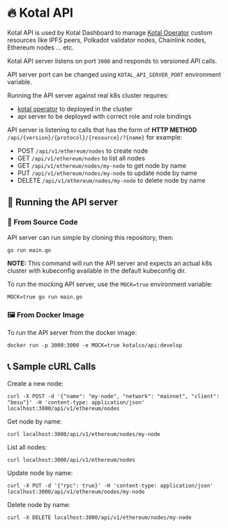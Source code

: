 # :fire: Kotal API

Kotal API is used by Kotal Dashboard to manage [Kotal Operator]() custom resources like IPFS peers, Polkadot validator nodes, Chainlink nodes, Ethereum nodes ... etc.

Kotal API server listens on port `3000` and responds to versioned API calls.

API server port can be changed using `KOTAL_API_SERVER_PORT` environment variable.

Running the API server against real k8s cluster requires:

- [kotal operator](https://github.com/kotalco/kotal) to deployed in the cluster
- api server to be deployed with correct role and role bindings

API server is listening to calls that has the form of **HTTP METHOD** `/api/{version}/{protocol}/{resource}/?{name}` for example:

- POST `/api/v1/ethereum/nodes` to create node
- GET `/api/v1/ethereum/nodes` to list all nodes
- GET `/api/v1/ethereum/nodes/my-node` to get node by name
- PUT `/api/v1/ethereum/nodes/my-node` to update node by name
- DELETE `/api/v1/ethereum/nodes/my-node` to delete node by name

## :rocket: Running the API server

### :floppy_disk: From Source Code

API server can run simple by cloning this repository, then:

```
go run main.go
```

**NOTE:** This command will run the API server and expects an actual k8s cluster with kubeconfig available in the default kubeconfig dir.

To run the mocking API server, use the `MOCK=true` environment variable:

```
MOCK=true go run main.go
```

### :framed_picture: From Docker Image

To run the API server from the docker image:

```
docker run -p 3000:3000 -e MOCK=true kotalco/api:develop
```

## :telephone_receiver: Sample cURL Calls

Create a new node:

```
curl -X POST -d '{"name": "my-node", "network": "mainnet", "client": "besu"}' -H 'content-type: application/json' localhost:3000/api/v1/ethereum/nodes
```

Get node by name:

```
curl localhost:3000/api/v1/ethereum/nodes/my-node
```

List all nodes:

```
curl localhost:3000/api/v1/ethereum/nodes
```

Update node by name:

```
curl -X PUT -d '{"rpc": true}' -H 'content-type: application/json' localhost:3000/api/v1/ethereum/nodes/my-node
```

Delete node by name:

```
curl -X DELETE localhost:3000/api/v1/ethereum/nodes/my-node
```
